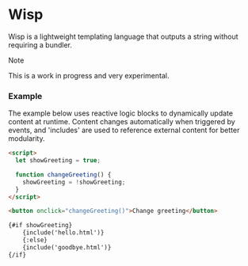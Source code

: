 # Wisp

Wisp is a lightweight templating language that outputs a string without requiring a bundler.

> [!NOTE]
> This is a work in progress and very experimental.

### Example

The example below uses reactive logic blocks to dynamically update content at runtime. Content changes automatically when triggered by events, and 'includes' are used to reference external content for better modularity.

```html
<script>
  let showGreeting = true;

  function changeGreeting() {
    showGreeting = !showGreeting;
  }
</script>

<button onclick="changeGreeting()">Change greeting</button>

{#if showGreeting}
    {include('hello.html')}
    {:else}
    {include('goodbye.html')}
{/if}
```
